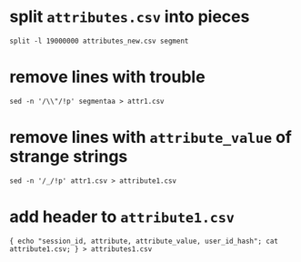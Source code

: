 # split `attributes.csv` into pieces

`split -l 19000000 attributes_new.csv segment`

# remove lines with trouble

`sed -n '/\\"/!p' segmentaa > attr1.csv`

# remove lines with `attribute_value` of strange strings

`sed -n '/_/!p' attr1.csv > attribute1.csv`

# add header to `attribute1.csv`

`{ echo "session_id, attribute, attribute_value, user_id_hash"; cat attribute1.csv; } > attributes1.csv`